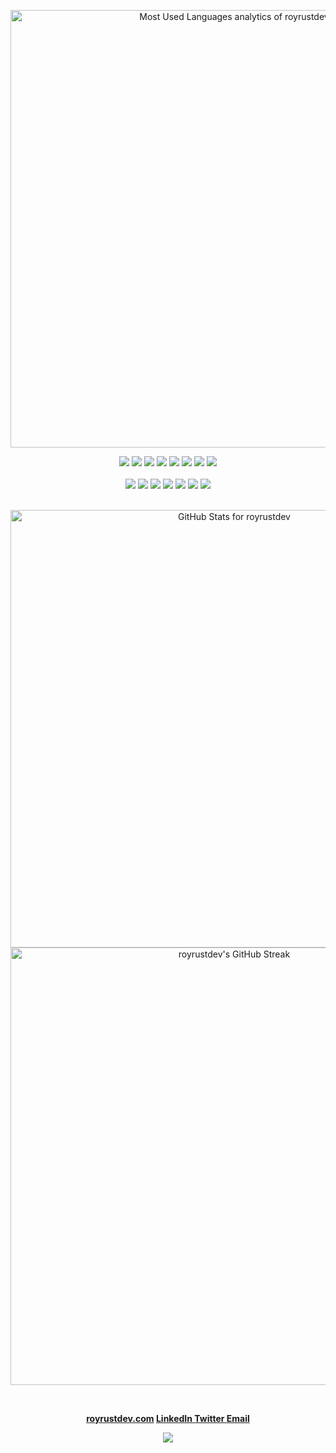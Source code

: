 <p align="center">
<img src="https://github-readme-stats.vercel.app/api/top-langs?username=royrustdev&show_icons=true&locale=en&layout=compact&theme=jolly&custom_title=Languages%20I%20wrote%20&langs_count=10&hide_border=true&line_height=40" alt="Most Used Languages analytics of royrustdev" width="700"/>
</p>

<div align="center">
<img src="https://img.shields.io/badge/Rust-232F3E?style=for-the-badge&logo=rust&logoColor=white" />
<img src="https://img.shields.io/badge/tokio-232F3E?style=for-the-badge&logo=rust&logoColor=white" />
<img src="https://img.shields.io/badge/Axum-232F3E?style=for-the-badge&logo=rust&logoColor=white" />
<img src="https://img.shields.io/badge/actix_web-232F3E?style=for-the-badge&logo=rust&logoColor=white" />
<img src="https://img.shields.io/badge/Kubernetes-0277EE?style=for-the-badge&logo=kubernetes&logoColor=white" />
<img src="https://img.shields.io/badge/Docker-007ACC?style=for-the-badge&logo=docker&logoColor=white" />
<img src="https://img.shields.io/badge/Github Actions-007ACC?style=for-the-badge&logo=github&logoColor=white" />
<img src="https://img.shields.io/badge/PostgreSQL-316192?style=for-the-badge&logo=postgresql&logoColor=white" />
</div>

<br />

<div align="center">
<img src="https://img.shields.io/badge/React-232F3E?style=for-the-badge&logo=react&logoColor=61DAFB" />
<img src="https://img.shields.io/badge/Vite-232F3E?style=for-the-badge&logo=vite&logoColor=61DAFB" />
<img src="https://img.shields.io/badge/TypeScript-007ACC?style=for-the-badge&logo=typescript&logoColor=white" />
<img src="https://img.shields.io/badge/JavaScript-F7DF1E?style=for-the-badge&logo=JavaScript&logoColor=white" />
<img src="https://img.shields.io/badge/Node.js-43853D?style=for-the-badge&logo=node.js&logoColor=white" />
<img src="https://img.shields.io/badge/HTML5-E34F26?style=for-the-badge&logo=html5&logoColor=white" />
<img src="https://img.shields.io/badge/CSS3-1572B6?style=for-the-badge&logo=css3&logoColor=white" />
</div>

<br />

<p align="center">
<img src="https://github-readme-stats.vercel.app/api?username=royrustdev&show_icons=true&include_all_commits=true&count_private=true&theme=jolly&layout=compact&hide_border=true&card_width=600&line_height=40" alt="GitHub Stats for royrustdev" width="700"/>
<img src="https://github-readme-streak-stats.herokuapp.com/?user=royrustdev&theme=jolly&hide_border=true" alt="royrustdev's GitHub Streak" width="700" />
</p>

<br />

<p align="center">
<b>
<a href="https://royrustdev.com">royrustdev.com</a>
</b>
<b>
<a href="https://www.linkedin.com/in/royrustdev" target="_blank">
LinkedIn
</a>
</b>
<b>
<a href="https://twitter.com/royrustdev" target="_blank">
Twitter
</a>
</b>
<b>
<a href="mailto:royrustdev@gmail.com">Email</a>
</b>
</p>

<p align="center">
<img src="https://readme-typing-svg.herokuapp.com/?font=Architects+Daughter&size=22&center=true&vCenter=true&color=FD1C7A&lines=Thanks+For+Visiting+My+Profile+🙏;Have+A+Great+Day+!!!" />
</p>
